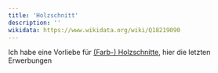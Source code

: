 ```yaml
---
title: 'Holzschnitt'
description: ''
wikidata: https://www.wikidata.org/wiki/Q18219090
---
```


Ich habe eine Vorliebe für [(Farb-) Holzschnitte](https://de.wikipedia.org/wiki/Holzschnitt), hier die letzten Erwerbungen
